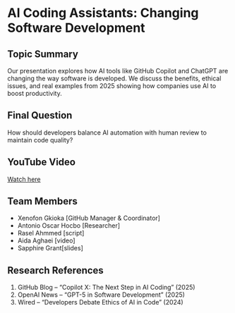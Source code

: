 # AI Coding Assistants: Changing Software Development

## Topic Summary
Our presentation explores how AI tools like GitHub Copilot and ChatGPT are changing the way software is developed.
We discuss the benefits, ethical issues, and real examples from 2025 showing how companies use AI to boost productivity.

## Final Question
How should developers balance AI automation with human review to maintain code quality?

## YouTube Video
[Watch here](https://youtu.be/kvr0iwApeo4?si=2liELdVmewN2UFqo)

## Team Members
- Xenofon Gkioka [GitHub Manager & Coordinator]
- Antonio Oscar Hocbo [Researcher]
- Rasel Ahmmed [script]
- Aida Aghaei [video]
- Sapphire Grant[slides]

## Research References
1. GitHub Blog – “Copilot X: The Next Step in AI Coding” (2025)  
2. OpenAI News – “GPT-5 in Software Development” (2025)  
3. Wired – “Developers Debate Ethics of AI in Code” (2024)
